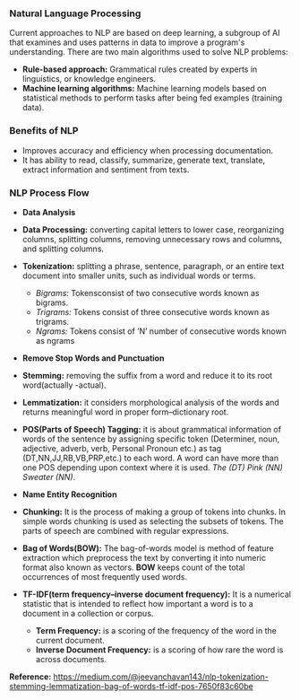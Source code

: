 ### Natural Language Processing

Current approaches to NLP are based on deep learning, a subgroup of AI that examines and uses patterns  in  data  to  improve  a  program's  understanding.  There  are  two  main  algorithms  used  to solve NLP problems:

- **Rule-based approach:** Grammatical rules created by experts in linguistics, or knowledge engineers.
- **Machine learning algorithms:** Machine learning models based on statistical methods to perform tasks after being fed examples (training data).

### Benefits of NLP
- Improves accuracy and efficiency when processing documentation.
- It has ability to read, classify, summarize, generate text, translate, extract information and sentiment from texts.

### NLP Process Flow

- **Data Analysis**
- **Data Processing:** converting capital letters to lower case, reorganizing columns, splitting columns, removing unnecessary rows and columns, and splitting columns.
- **Tokenization:** splitting a phrase, sentence, paragraph, or an entire text document into smaller units, such as individual words or terms.
  - *Bigrams:* Tokensconsist of two consecutive words known as bigrams.
  - *Trigrams:* Tokens consist of three consecutive words known as trigrams.
  - *Ngrams:* Tokens consist of ’N’ number of consecutive words known as ngrams

- **Remove Stop Words and Punctuation**
- **Stemming:** removing the suffix from a word and reduce it to its root word(actually -actual).
- **Lemmatization:** it considers morphological analysis of the words and returns meaningful word in proper form–dictionary root.
- **POS(Parts  of  Speech) Tagging:**  it  is about  grammatical  information  of  words  of  the sentence by assigning specific token (Determiner, noun, adjective, adverb, verb, Personal Pronoun etc.) as tag (DT,NN,JJ,RB,VB,PRP,etc.) to each word. A word can have more than one POS depending upon context where it is used. *The (DT)* *Pink (NN)* *Sweater (NN)*.

- **Name Entity Recognition** 

- **Chunking:**  It is  the  process  of  making  a  group  of  tokens  into  chunks.  In  simple  words chunking  is  used  as  selecting  the  subsets  of  tokens.  The  parts  of  speech  are  combined with regular expressions.
- **Bag  of  Words(BOW):** The  bag-of-words  model  is  method  of  feature  extraction  which preprocess the text by converting it into numeric format also known as vectors. **BOW** keeps count of the total occurrences of most frequently used words.
- **TF-IDF(term  frequency–inverse  document  frequency):**  It is  a  numerical  statistic  that  is intended to reflect how important a word is to a document in a collection or corpus.
  - **Term Frequency:** is a scoring of the frequency of the word in the current document.
  - **Inverse  Document  Frequency:**  is  a  scoring  of  how  rare  the  word  is  across documents.


**Reference:** https://medium.com/@jeevanchavan143/nlp-tokenization-stemming-lemmatization-bag-of-words-tf-idf-pos-7650f83c60be 
